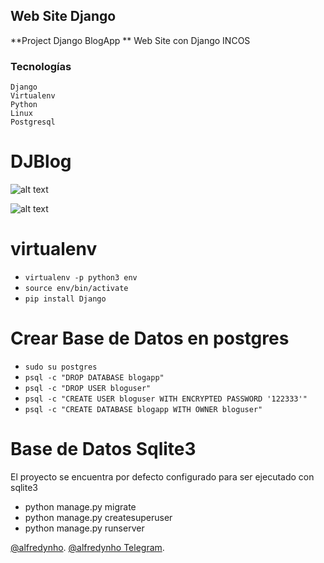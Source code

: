 ## Web Site Django

**Project Django BlogApp ** Web Site con Django INCOS
### Tecnologías
    Django
    Virtualenv 
    Python
    Linux
    Postgresql

# DJBlog
![alt text](https://res.cloudinary.com/due8e2c3a/image/upload/v1534597296/INCOSDev/DeepinScreenshot_20180818090001.png)

![alt text](https://res.cloudinary.com/due8e2c3a/image/upload/v1534597294/INCOSDev/DeepinScreenshot_select-area_20180818090040.png)

# virtualenv

  - `virtualenv -p python3 env`
  - `source env/bin/activate`
  - `pip install Django`

# Crear Base de Datos en postgres

  - `sudo su postgres`
  - `psql -c "DROP DATABASE blogapp"`
  - `psql -c "DROP USER bloguser"`
  - `psql -c "CREATE USER bloguser WITH ENCRYPTED PASSWORD '122333'"`
  - `psql -c "CREATE DATABASE blogapp WITH OWNER bloguser"`
  

# Base de Datos Sqlite3
  El proyecto se encuentra por defecto configurado para ser ejecutado con sqlite3
  
- python manage.py migrate
- python manage.py createsuperuser
- python manage.py runserver

[@alfredynho](alfredynho.cg@gmail.com).
[@alfredynho Telegram](@alfredynho).